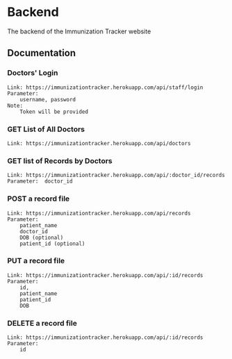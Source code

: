 # Backend
The backend of the Immunization Tracker website

## Documentation

### Doctors' Login

    Link: https://immunizationtracker.herokuapp.com/api/staff/login
    Parameter:
        username, password
    Note: 
        Token will be provided

### GET List of All Doctors

    Link: https://immunizationtracker.herokuapp.com/api/doctors
    
### GET list of Records by Doctors
    
    Link: https://immunizationtracker.herokuapp.com/api/:doctor_id/records
    Parameter:  doctor_id


### POST a record file

    Link: https://immunizationtracker.herokuapp.com/api/records
    Parameter:
        patient_name
        doctor_id
        DOB (optional)
        patient_id (optional)

### PUT a record file

    Link: https://immunizationtracker.herokuapp.com/api/:id/records
    Parameter:
        id,
        patient_name
        patient_id
        DOB

### DELETE a record file

    Link: https://immunizationtracker.herokuapp.com/api/:id/records
    Parameter:
        id
        

  
